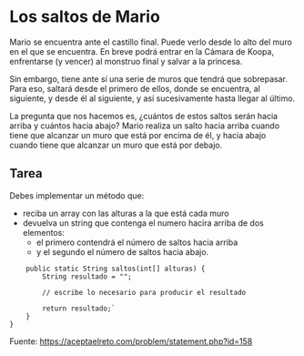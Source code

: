 # Los saltos de Mario



Mario se encuentra ante el castillo final. Puede verlo desde lo alto del muro en el que se encuentra. En breve podrá entrar en la Cámara de Koopa, enfrentarse (y vencer) al monstruo final y salvar a la princesa.

Sin embargo, tiene ante sí una serie de muros que tendrá que sobrepasar. Para eso, saltará desde el primero de ellos, donde se encuentra, al siguiente, y desde él al siguiente, y así sucesivamente hasta llegar al último.

La pregunta que nos hacemos es, ¿cuántos de estos saltos serán hacia arriba y cuántos hacia abajo? Mario realiza un salto hacia arriba cuando tiene que alcanzar un muro que está por encima de él, y hacia abajo cuando tiene que alcanzar un muro que está por debajo.

## Tarea
Debes implementar un método que:
- reciba un array con las alturas a la que está cada muro
- devuelva un string que contenga el numero  hacira arriba  de dos elementos:
    - el primero contendrá el número de saltos hacia arriba
    - y el segundo el número de saltos hacia abajo.

```public class LosSaltosDeMario {
    public static String saltos(int[] alturas) {
        String resultado = "";

        // escribe lo necesario para producir el resultado 
        
        return resultado;`
    }
}
```


Fuente: https://aceptaelreto.com/problem/statement.php?id=158